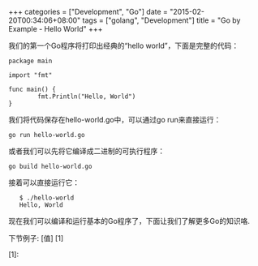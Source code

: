 +++
categories = ["Development", "Go"]
date = "2015-02-20T00:34:06+08:00"
tags = ["golang", "Development"]
title = "Go by Example - Hello World"
+++

我们的第一个Go程序将打印出经典的“hello world”，下面是完整的代码：
```
package main

import "fmt"

func main() {
        fmt.Println("Hello, World")
}
```
<!--more-->
我们将代码保存在hello-world.go中，可以通过go run来直接运行：

    go run hello-world.go

或者我们可以先将它编译成二进制的可执行程序：

    go build hello-world.go

接着可以直接运行它：

```
   $ ./hello-world
   Hello, World
```

现在我们可以编译和运行基本的Go程序了，下面让我们了解更多Go的知识咯.

下节例子: [值] [1]

[1]:
